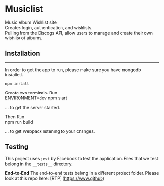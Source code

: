 # Musiclist
Music Album Wishlist site<br>
Creates login, authentication, and wishlists.<br>
Pulling from the Discogs API, allow users to manage and create their own wishlist of albums.


## Installation
---
In order to get the app to run, please make sure you have mongodb installed. 

    npm install

Create two terminals. Run<br>
    ENVIRONMENT=dev npm start

... to get the server started.

Then Run<br>
    npm run build

... to get Webpack listening to your changes.

## Testing
This project uses `jest` by Facebook to test the application. Files that we test belong in the `__tests__` directory.

**End-to-End**
The end-to-end tests belong in a different project folder. Please look at this repo here: [RTP] (https://www.github)